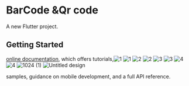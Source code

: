 # BarCode &Qr code

A new Flutter project.

## Getting Started

[online documentation](https://flutter.dev/docs), which offers tutorials,![1](https://user-images.githubusercontent.com/106489090/174847512-f0a2df9a-bd5b-44cc-9196-aae7ab8d897f.jpg)
![1](https://user-images.githubusercontent.com/106489090/174847517-f7d1ab3f-da84-40ed-8a52-07cbaf27242c.png)
![2](https://user-images.githubusercontent.com/106489090/174847522-42ba03e6-abc3-4565-8791-b770f6731ec0.jpg)
![2](https://user-images.githubusercontent.com/106489090/174847524-075a54e5-f0d3-4350-9c54-74cb6c8b7b3d.png)
![3](https://user-images.githubusercontent.com/106489090/174847528-6f351038-0c6d-44a6-8361-8e0c61d49869.jpg)
![3](https://user-images.githubusercontent.com/106489090/174847533-d4130e20-fda8-4dd0-af31-9d85908c1cf9.png)
![4](https://user-images.githubusercontent.com/106489090/174847539-8c0a68b5-a5c4-42dd-9efc-e9fcdc1e3629.jpg)
![4](https://user-images.githubusercontent.com/106489090/174847544-1d5dade0-df0e-4cd5-9004-5c1d67f41391.png)
![1024 (1)](https://user-images.githubusercontent.com/106489090/174847548-3e2a9e5e-d408-4898-8582-ef378c021417.png)
![Untitled design](https://user-images.githubusercontent.com/106489090/174847552-17bad6f3-e1f9-4090-a863-d726eec30ade.png)

samples, guidance on mobile development, and a full API reference.
